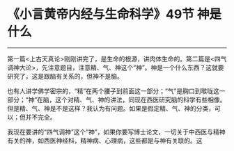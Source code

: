 # 《小言黄帝内经与生命科学》49节 神是什么

------

第一篇<上古天真论>刚刚讲完了，是生命的根源，讲肉体生命的。第二篇是<四气调神大论>，先注意题目，注意精、气、神这个“神”。神是一个什么东西？这就要研究了，这是跟脑有关系的，但神不是脑。

也有人讲学佛学密宗的，“精”在两个腰子到前面这一部分；“气”是胸口到喉咙这一部分；“神”在脑，这个对精、气、神的讲法，同现在西医研究脑的科学有些相像。但是精、气、神是不是这样？我认为有问题。如果是假定精、气、神的分类，可以；但并不完全。

我现在要讲的“四气调神”这个“神”，如果你要写博士论文，一切关于中西医与精神有关的神，如西医神经科，精神病、心理病，这些都是与神有关联的。这